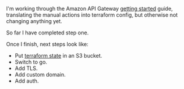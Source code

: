 I'm working through the Amazon API Gateway [getting started][] guide,
translating the manual actions into terraform config, but otherwise not
changing anything yet.

So far I have completed step one.

Once I finish, next steps look like:
- Put [terraform state][] in an S3 bucket.
- Switch to go.
- Add TLS.
- Add custom domain.
- Add auth.

[getting started]: https://docs.aws.amazon.com/apigateway/latest/developerguide/getting-started.html#getting-started-create-function
[terraform state]: https://www.alexhyett.com/terraform-s3-static-website-hosting/
